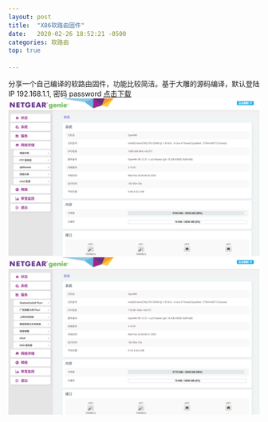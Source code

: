 ```yaml
---
layout: post
title:  "X86软路由固件"
date:   2020-02-26 18:52:21 -0500
categories: 软路由
top: true 

---
```

分享一个自己编译的软路由固件，功能比较简洁。基于大雕的源码编译，默认登陆IP 192.168.1.1, 密码 password [点击下载](https://github.com/AndroidDeals/AndroidDeals.github.io/releases/download/2019.12.17/openwrt-x86-64.img)
![preview](https://raw.githubusercontent.com/AndroidDeals/AndroidDeals.github.io/master/Screenshots/r1.png)
![preview](https://raw.githubusercontent.com/AndroidDeals/AndroidDeals.github.io/master/Screenshots/r2.png)




